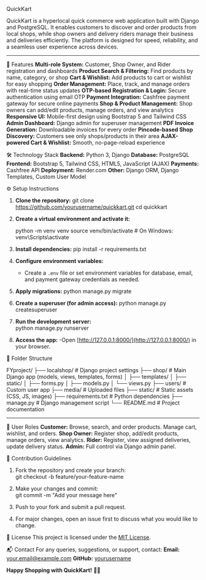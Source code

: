 QuickKart

QuickKart is a hyperlocal quick commerce web application built with Django and PostgreSQL. It enables customers to discover and order products from local shops, while shop owners and delivery riders manage their business and deliveries efficiently. The platform is designed for speed, reliability, and a seamless user experience across devices.

---

🚀 Features
**Multi-role System:** Customer, Shop Owner, and Rider registration and dashboards
**Product Search & Filtering:** Find products by name, category, or shop
**Cart & Wishlist:** Add products to cart or wishlist for easy shopping
**Order Management:** Place, track, and manage orders with real-time status updates
**OTP-based Registration & Login:** Secure authentication using email OTP
**Payment Integration:** Cashfree payment gateway for secure online payments
**Shop & Product Management:** Shop owners can add/edit products, manage orders, and view analytics
**Responsive UI:** Mobile-first design using Bootstrap 5 and Tailwind CSS
**Admin Dashboard:** Django admin for superuser management
**PDF Invoice Generation:** Downloadable invoices for every order
**Pincode-based Shop Discovery:** Customers see only shops/products in their area
**AJAX-powered Cart & Wishlist:** Smooth, no-page-reload experience


🛠️ Technology Stack
**Backend:** Python 3, Django
**Database:** PostgreSQL
**Frontend:** Bootstrap 5, Tailwind CSS, HTML5, JavaScript (AJAX)
**Payments:** Cashfree API
**Deployment:** Render.com
**Other:** Django ORM, Django Templates, Custom User Model


⚙️ Setup Instructions

1. **Clone the repository:**
   git clone https://github.com/yourusername/quickkart.git
   cd quickkart
   

2. **Create a virtual environment and activate it:**

   python -m venv venv
   source venv/bin/activate  # On Windows: venv\Scripts\activate
   

3. **Install dependencies:**
   pip install -r requirements.txt
   

4. **Configure environment variables:**
   - Create a `.env` file or set environment variables for database, email, and payment gateway credentials as needed.

5. **Apply migrations:**
   python manage.py migrate
   

6. **Create a superuser (for admin access):** 
   python manage.py createsuperuser


7. **Run the development server:**  
   python manage.py runserver


8. **Access the app:**
   -Open [http://127.0.0.1:8000/](http://127.0.0.1:8000/) in your browser.



📁 Folder Structure


FYproject/
├── localshop/           # Django project settings
├── shop/                # Main Django app (models, views, templates, forms)
│   ├── templates/
│   ├── static/
│   ├── forms.py
│   ├── models.py
│   └── views.py
├── users/               # Custom user app
├── media/               # Uploaded files
├── static/              # Static assets (CSS, JS, images)
├── requirements.txt     # Python dependencies
├── manage.py            # Django management script
└── README.md            # Project documentation


---

👤 User Roles
**Customer:** Browse, search, and order products. Manage cart, wishlist, and orders.
**Shop Owner:** Register shop, add/edit products, manage orders, view analytics.
**Rider:** Register, view assigned deliveries, update delivery status.
**Admin:** Full control via Django admin panel.


📝 Contribution Guidelines
1. Fork the repository and create your branch:   
   git checkout -b feature/your-feature-name
   
2. Make your changes and commit:  
   git commit -m "Add your message here"
   
3. Push to your fork and submit a pull request.
4. For major changes, open an issue first to discuss what you would like to change.


📄 License
This project is licensed under the [MIT License](LICENSE).


📬 Contact
For any queries, suggestions, or support, contact:
**Email:** your.email@example.com
**GitHub:** [yourusername](https://github.com/yourusername)


**Happy Shopping with QuickKart!** 🚚🛒 